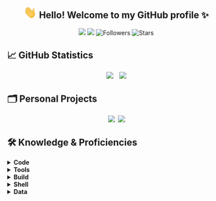 <p align="center">
	<h2 align="center"><img src="https://raw.githubusercontent.com/ABSphreak/ABSphreak/master/gifs/Hi.gif" width="30px"> Hello! Welcome to my GitHub profile ✨</h2>
</p>
<p align="center">
  <img src="https://komarev.com/ghpvc/?username=wuoyrd&color=57a6e6&label=Views&logo=github&style=flat">
  <img src="https://badges.pufler.dev/visits/wuoyrd/wuoyrd?color=fbe6a4&logo=github&style=flat"/>
  <img alt="Followers" src="https://img.shields.io/github/followers/wuoyrd?label=follow&color=52cca3&style=flat"/>
  <img alt="Stars" src="https://img.shields.io/github/stars/wuoyrd?label=watch&color=f57676&style=flat"/>
</p>

## 📈 GitHub Statistics

<p align="center">
  	<img width="48%" src="https://github-readme-stats.vercel.app/api?username=wuoyrd&theme=github_dark&show_icons=true&hide_border=true&bg_color=2d333b&icon_color=fbe6a4&title_color=57a6e6&text_color=d6d6d6&count_private=true"/>
  	&ensp;
  	<img width="48%" src="https://github-readme-streak-stats.herokuapp.com/?user=wuoyrd&theme=github-dark-blue&hide_border=true&background=2d333b&title=57a6e6&ring=fbe6a4&fire=f57676&sideNums=67a6e6&dates=a6a6a6&currStreakLabel=e6e6e6&sideLabels=e6e6e6&stroke=797C82"/>
  </p>

## 🗂️ Personal Projects

<p align="center">
	<a href="https://github.com/wuoyrd/vs-theme-goodnight"><img src="https://github-readme-stats.vercel.app/api/pin/?username=wuoyrd&repo=vs-theme-goodnight&show_owner=true&theme=github_dark&hide_border=true&bg_color=2d333b&icon_color=fbe6a4&title_color=57a6e6&text_color=d6d6d6&line_height=27"/></a>&ensp;<a href="https://github.com/wuoyrd/leetcode"><img src="https://github-readme-stats.vercel.app/api/pin/?username=wuoyrd&repo=leetcode&show_owner=true&theme=github_dark&hide_border=true&bg_color=2d333b&icon_color=fbe6a4&title_color=57a6e6&text_color=d6d6d6&line_height=27"/></a>
</p>

## 🛠️ Knowledge & Proficiencies

<details><summary><b>Code</b></summary><p align="left">
<img src="https://img.shields.io/badge/dotnet-informational?style=flat&logo=dotnet&color=57a6e6"/>
<img src="https://img.shields.io/badge/dotnet-informational?style=flat&logo=dotnet&color=57a6e6"/>
<img src="https://img.shields.io/badge/C%23-informational?style=flat&logo=Csharp&color=57a6e6"/>
<img src="https://img.shields.io/badge/HTML-informational?style=flat&logo=html5&logoColor=white&color=57a6e6"/>
<img src="https://img.shields.io/badge/CSS-informational?style=flat&logo=css3&logoColor=white&color=57a6e6"/>
<img src="https://img.shields.io/badge/SASS-informational?style=flat&logo=sass&logoColor=white&color=57a6e6"/>
<img src="https://img.shields.io/badge/JavaScript-informational?style=flat&logo=javascript&logoColor=white&color=57a6e6"/>
<img src="https://img.shields.io/badge/Node.js-informational?style=flat&logo=node.js&logoColor=white&color=57a6e6"/>
<img src="https://img.shields.io/badge/Python-informational?style=flat&logo=python&logoColor=white&color=57a6e6"/>
<img src="https://img.shields.io/badge/Markdown-informational?style=flat&logo=markdown&logoColor=white&color=57a6e6"/>
<img src="https://img.shields.io/badge/LaTeX-informational?style=flat&logo=latex&logoColor=white&color=57a6e6"/>
</p></details>
<details><summary><b>Tools</b></summary><p align="left">
<img src="https://img.shields.io/badge/Git-informational?style=flat&logo=git&logoColor=white&color=52cca3"/>
<img src="https://img.shields.io/badge/VS%20Code-informational?style=flat&logo=visual-studio-code&logoColor=white&color=52cca3"/>
<img src="https://img.shields.io/badge/Visual%20Studio-informational?style=flat&logo=visual-studio&logoColor=white&color=52cca3"/>
<img src="https://img.shields.io/badge/Docker-informational?style=flat&logo=docker&logoColor=white&color=52cca3"/>
<img src="https://img.shields.io/badge/Kubernetes-informational?style=flat&logo=kubernetes&logoColor=white&color=52cca3"/>
<img src="https://img.shields.io/badge/MS_SQL-informational?style=flat&logo=microsoft-sql-server&logoColor=white&color=52cca3"/>
<img src="https://img.shields.io/badge/PostgreSQL-informational?style=flat&logo=postgresql&logoColor=white&color=52cca3"/>
<img src="https://img.shields.io/badge/SQLite-informational?style=flat&logo=sqlite&logoColor=white&color=52cca3"/>
<img src="https://img.shields.io/badge/RavenDB-informational?style=flat&logo=json&logoColor=white&color=52cca3"/>
<img src="https://img.shields.io/badge/Redis-informational?style=flat&logo=redis&logoColor=white&color=52cca3"/>
<img src="https://img.shields.io/badge/RabbitMQ-informational?style=flat&logo=rabbitmq&logoColor=white&color=52cca3"/>
<img src="https://img.shields.io/badge/Kafka-informational?style=flat&logo=apachekafka&logoColor=white&color=52cca3"/>
<img src="https://img.shields.io/badge/EventStoreDB-informational?style=flat&logo=eventstore&logoColor=white&color=52cca3"/>
<img src="https://img.shields.io/badge/Postman-informational?style=flat&logo=postman&logoColor=white&color=52cca3"/>
<img src=""https://img.shields.io/badge/Insomnia-informational?style=flat&logo=insomnia&logoColor=white&color=52cca3"/>
</p></details>
<details><summary><b>Build</b></summary><p align="left">
<img src="https://img.shields.io/badge/AzureDevOps-informational?style=flat&logo=azure-devops&logoColor=white&color=ac8fbd"/>
<img src="https://img.shields.io/badge/Octopus_Deploy-informational?style=flat&logo=octopus-deploy&logoColor=white&color=ac8fbd"/>
<img src="https://img.shields.io/badge/GitHub%20Actions-informational?style=flat&logo=github%20actions&logoColor=white&color=ac8fbd"/>
<img src="https://img.shields.io/badge/Terraform-informational?style=flat&logo=terraform&logoColor=white&color=ac8fbd"/>
<img src="https://img.shields.io/badge/Helm-informational?style=flat&logo=helm&logoColor=white&color=ac8fbd"/>
<img src="https://img.shields.io/badge/AWS-informational?style=flat&logo=amazon&logoColor=white&color=ac8fbd"/>
</p></details>
<details><summary><b>Shell</b></summary><p align="left">
<img src="https://img.shields.io/badge/Bash-informational?style=flat&logo=gnu-bash&logoColor=white&color=ffe882"/>
<img src="https://img.shields.io/badge/PowerShell-informational?style=flat&logo=powershell&logoColor=white&color=ffe882"/>
<img src="https://img.shields.io/badge/WSL2-informational?style=flat&logo=ubuntu&logoColor=white&color=ffe882"/>
</p></details>
<details><summary><b>Data</b></summary><p align="left">
<img src="https://img.shields.io/badge/XML-informational?style=flat&logo=xaml&color=eb525f"/>
<img src="https://img.shields.io/badge/JSON-informational?style=flat&logo=json&color=eb525f"/>
<img src="https://img.shields.io/badge/YAML-informational?style=flat&logo=json&color=eb525f"/>
<img src="https://img.shields.io/badge/SVG-informational?style=flat&logo=svg&color=eb525f"/>
</p></details>
